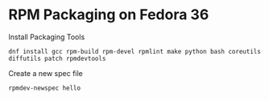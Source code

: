
# RPM Packaging on Fedora 36

Install Packaging Tools
```
dnf install gcc rpm-build rpm-devel rpmlint make python bash coreutils diffutils patch rpmdevtools
```

Create a new spec file 

    rpmdev-newspec hello
